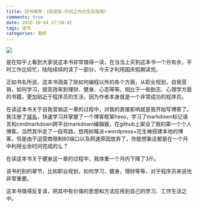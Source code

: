 ```yaml
---
title: 好书推荐：《软技能-代码之外的生存指南》
comments: true
date: 2016-10-04 17:50:42
tags: 读书
categories: 爱好
---
```



![](http://static.zybuluo.com/shenyuflying/phjbqy6j0tco0bvbtc3h3q45/2016-10-04%2017-26-44%E5%B1%8F%E5%B9%95%E6%88%AA%E5%9B%BE.png)

是在知乎上看到大家说这本书非常值得一读，在当当上买到这本书一个月有余，平时工作比较忙，陆陆续续的读了一部分，今天才利用国庆假期读完。

正如书名所说，这本书涵盖了除如何编程以外的各个方面，从职业规划，自我营销，如何学习，提高效率到理财、健身、心态等等。相比于一些励志、心理学方面的书籍，更加贴近于程序员的生活，因为作者本身就是一个非常成功的程序员。

在读这本书关于自我营销这一章的过程中，对我的直接影响就是我开始写博客了。我注册了[域名](http://www.shenyu.wiki)，快速学习并掌握了一个博客框架hexo，学习了markdown标记语言和cmdmarkdown跨平台markdown编辑器，在github上架设了我的第一个个人博客。当然其中走了一段弯路，想用树莓派+wordpress+花生棒搭建本地的博客，但是由于运营商限制80端口以及网速原因放弃了。你能想象这都是在一个月中利用业余时间完成的么？

在读这本书关于健身这一章的过程中，我体重一个月内下降了3斤。

该书的别的章节，比如职业规划，如何学习，健身，理财等等，对于程序员来说也非常重要。

这本书值得反复读，把其中有价值的思想和方法应用到自己的学习、工作生活之中。

